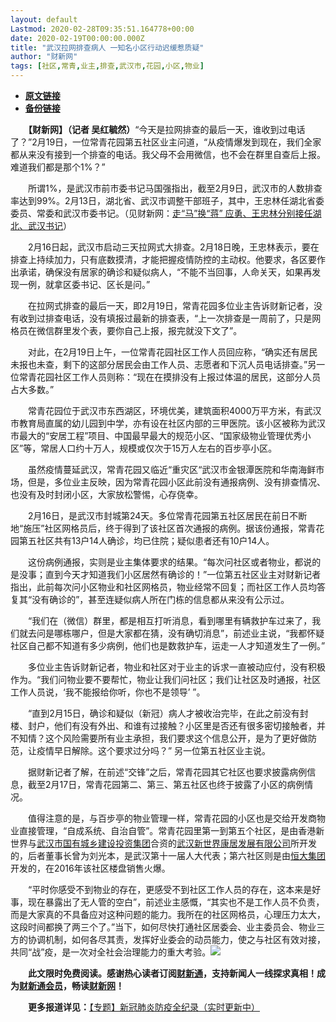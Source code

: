 ```yaml
---
layout: default
Lastmod: 2020-02-28T09:35:51.164778+00:00
date: 2020-02-19T00:00:00.000Z
title: "武汉拉网排查病人 一知名小区行动迟缓惹质疑"
author: "财新网"
tags: [社区,常青,业主,排查,武汉市,花园,小区,物业]
---
```


* [**原文链接**](http://www.caixin.com/2020-02-19/101517517.html)
* [**备份链接**](http://archive.is/ncyps)


　　**【财新网】（记者 吴红毓然）**“今天是拉网排查的最后一天，谁收到过电话了？”2月19日，一位常青花园第五社区业主问道，“从疫情爆发到现在，我们全家都从来没有接到一个排查的电话。我父母不会用微信，也不会在群里自查后上报。难道我们都是那个1%？”

　　所谓1%，是武汉市前市委书记马国强指出，截至2月9日，武汉市的人数排查率达到99%。2月13日，湖北省、武汉市调整干部班子，其中，王忠林任湖北省委委员、常委和武汉市委书记。（见财新网：[走“马”换“蒋” 应勇、王忠林分别接任湖北、武汉书记](http://china.caixin.com/2020-02-13/101514825.html)）

　　2月16日起，武汉市启动三天拉网式大排查。2月18日晚，王忠林表示，要在排查上持续加力，只有底数摸清，才能把握疫情防控的主动权。他要求，各区要作出承诺，确保没有居家的确诊和疑似病人，“不能不当回事，人命关天，如果再发现一例，就拿区委书记、区长是问。”

　　在拉网式排查的最后一天，即2月19日，常青花园多位业主告诉财新记者，没有收到过排查电话，没有填报过最新的排查表，“上一次排查是一周前了，只是网格员在微信群里发个表，要你自己上报，报完就没下文了”。

　　对此，在2月19日上午，一位常青花园社区工作人员回应称，“确实还有居民未报也未查，剩下的这部分居民会由工作人员、志愿者和下沉人员电话排查。”另一位常青花园社区工作人员则称：“现在在摸排没有上报过体温的居民，这部分人员占大多数。”

　　常青花园位于武汉市东西湖区，环境优美，建筑面积4000万平方米，有武汉市教育局直属的幼儿园到中学，亦有设在社区内部的三甲医院。该小区被称为武汉市最大的“安居工程”项目、中国最早最大的规范小区、“国家级物业管理优秀小区”等，常居人口约十万人，规模或仅次于15万人左右的百步亭小区。

　　虽然疫情蔓延武汉，常青花园又临近“重灾区“武汉市金银潭医院和华南海鲜市场，但是，多位业主反映，因为常青花园小区此前没有通报病例、没有排查情况、也没有及时封闭小区，大家放松警惕，心存侥幸。

　　2月16日，是武汉市封城第24天。多位常青花园第五社区居民在前日不断地“施压”社区网格员后，终于得到了该社区首次通报的病例。据该份通报，常青花园第五社区共有13户14人确诊，均已住院；疑似患者还有10户14人。

　　这份病例通报，实则是业主集体要求的结果。“每次问社区或者物业，都说的是没事；直到今天才知道我们小区居然有确诊的！”一位第五社区业主对财新记者指出，此前每次问小区物业和社区网格员，物业经常不回复；而社区工作人员均答复其“没有确诊的”，甚至连疑似病人所在门栋的信息都从来没有公示过。

　　“我们在（微信）群里，都是相互打听消息，看到哪里有辆救护车过来了，我们就去问是哪栋哪户，但是大家都在猜，没有确切消息”，前述业主说，“我都怀疑社区自己都不知道有多少病例，他们也是数救护车，运走一人才知道发生了一例。”

　　多位业主告诉财新记者，物业和社区对于业主的诉求一直被动应付，没有积极作为。“我们问物业要不要帮忙，物业让我们问社区；我们让社区及时通报，社区工作人员说，‘我不能报给你听，你也不是领导’ ”。

　　“直到2月15日，确诊和疑似（新冠）病人才被收治完毕，在此之前没有封楼、封户，他们有没有外出、和谁有过接触？小区里是否还有很多密切接触者，并不知情？这个风险需要所有业主承担，我们要求这个信息公开，是为了更好做防范，让疫情早日解除。这个要求过分吗？” 另一位第五社区业主说。

　　据财新记者了解，在前述“交锋”之后，常青花园其它社区也要求披露病例信息，截至2月17日，常青花园第二、第三、第五社区也终于披露了小区的病例情况。

　　值得注意的是，与百步亭的物业管理一样，常青花园的小区也是交给开发商物业直接管理，“自成系统、自治自管”。常青花园里第一到第五个社区，是由香港新世界与[武汉市国有城乡建设投资集团](http://search.caixin.com/search/%E6%AD%A6%E6%B1%89%E5%B8%82%E5%9B%BD%E6%9C%89%E5%9F%8E%E4%B9%A1%E5%BB%BA%E8%AE%BE%E6%8A%95%E8%B5%84%E9%9B%86%E5%9B%A2.html)合资的[武汉新世界康居发展有限公司](http://search.caixin.com/search/%E6%AD%A6%E6%B1%89%E6%96%B0%E4%B8%96%E7%95%8C%E5%BA%B7%E5%B1%85%E5%8F%91%E5%B1%95%E6%9C%89%E9%99%90%E5%85%AC%E5%8F%B8.html)所开发的，后者董事长曾为刘光本，是武汉第十一届人大代表；第六社区则是由[恒大集团](http://www.caixin.com/hot/hengdajituan.html)开发的，在2016年该社区楼盘销售火爆。

　　“平时你感受不到物业的存在，更感受不到社区工作人员的存在，这本来是好事，现在暴露出了无人管的空白”，前述业主感慨，“其实也不是工作人员不负责，而是大家真的不具备应对这种问题的能力。我所在的社区网格员，心理压力太大，这段时间都换了两三个了。”当下，如何尽快打通社区居委会、业主委员会、物业三方的协调机制，如何各尽其责，发挥好业委会的动员能力，使之与社区有效对接，共同“战”疫，是一次对全社会治理能力的重大考验。[![](/images/post/d02a42d9cb3dec9320e5f550278911c7.ico)](http://www.caixin.com/2020-02-19/101517517.html)

　　**此文限时免费阅读。感谢热心读者订阅[财新通](http://mall.caixin.com/mall/web/product/product.html?id=733&originReferrer=appfree&channelSource=appfree)，支持新闻人一线探求真相！成为[财新通会员](http://mall.caixin.com/mall/web/list/list.html?type=127&originReferrer=appfree&channelSource=appfree)，畅读[财新网](https://datayi.cn/1lnZaaidYRRn)！**

　　**更多报道详见：**[【专题】新冠肺炎防疫全纪录（实时更新中）](http://m.app.caixin.com/m_topic_detail/1473.html)

